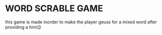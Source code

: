 # WORD SCRABLE GAME

this game is made inorder to make the player geuss for a mixed word after providing a hint😉

